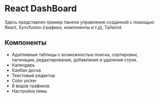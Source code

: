

# React DashBoard 

Здесь представлен пример панели управления созданной с помощью React, Syncfusion (графики, компоненты и т.д), Tailwind. 

## Компоненты
- Адаптивные таблицы с возможностью поиска, сортировки, пагинации, редактирования, добавления и удаления строк. 
- Календарь
- Канбан доска
- Текстовый редактор
- Color picker
- 8 видов графиков
- Настройки темы